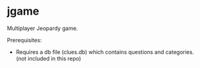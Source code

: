 # jgame
Multiplayer Jeopardy game.

Prerequisites:
- Requires a db file (clues.db) which contains questions and categories.  (not included in this repo)
